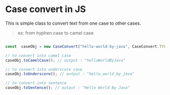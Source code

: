 # Case convert in JS

This is simple class to convert text from one case to other cases.
> ex:  from hyphen case to camel case


```js

const  caseObj = new CaseConvert("hello-world-by-java", CaseConvert.TYPE.HYPHEN);

// to convert into camel case
caseObj.toCamelCase(); // output : "helloWorldByJava"

// to convert into underscore case
caseObj.toUnderscore(); // output : "hello_world_by_java"

// to convert into sentence
caseObj.toSentence(); // output : "Hello World By Java"
